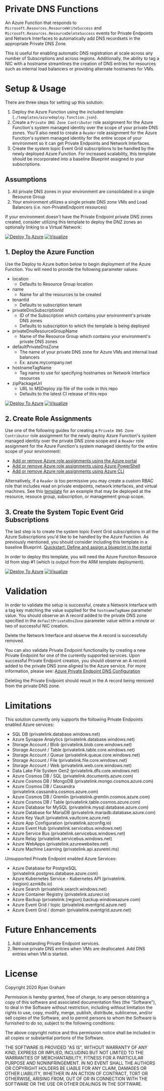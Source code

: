 # Private DNS Functions

An Azure Function that responds to `Microsoft.Resources.ResourceWriteSuccess` and `Microsoft.Resources.ResourceDeleteSuccess` events for Private Endpoints and Network Interfaces to automatically add DNS recordsets in the appropriate Private DNS Zone.

This is useful for enabling automatic DNS registration at scale across any number of Subscriptions and across regions. Additionally, the ability to tag a NIC with a hostname streamlines the creation of DNS entries for resources such as internal load balancers or providing alternate hostnames for VMs.

# Setup & Usage

There are three steps for setting up this solution:

1. Deploy the Azure Function using the included template (`./templates/azuredeploy.function.json`).
1. Create a `Private DNS Zone Contributor` role assignment for the Azure Function's system managed identity over the scope of your private DNS zones. You'll also need to create a `Reader` role assignment for the Azure Function's system managed identity for the entire scope of your environment so it can get Private Endpoints and Network Interfaces.
1. Create the system topic Event Grid subscriptions to be handled by the newly deployed Azure Function. For increased scalability, this template should be incorporated into a baseline Blueprint assigned to your subscriptions.

## Assumptions
1. All private DNS zones in your environment are consolidated in a single Resource Group
1. Your environment utilizes a single private DNS zone VMs and Load Balancers (i.e. non-PrivateEndpoint resources)

If your environment doesn't have the Private Endpoint private DNS zones created, consider utilizing this template to deploy the DNZ zones an optionally linking to a Virtual Network:

[![Deploy To Azure](https://raw.githubusercontent.com/Azure/azure-quickstart-templates/master/1-CONTRIBUTION-GUIDE/images/deploytoazure.svg?sanitize=true)](https://portal.azure.com/#create/Microsoft.Template/uri/https%3A%2F%2Fraw.githubusercontent.com%2Frjygraham%2FPrivateDnsFunctions%2Fmaster%2Ftemplates%2Fazuredeploy.privatedns.json)  [![Visualize](https://raw.githubusercontent.com/Azure/azure-quickstart-templates/master/1-CONTRIBUTION-GUIDE/images/visualizebutton.svg?sanitize=true)](http://armviz.io/#/?load=https%3A%2F%2Fraw.githubusercontent.com%2Frjygraham%2FPrivateDnsFunctions%2Fmaster%2Ftemplates%2Fazuredeploy.privatedns.json)


## 1. Deploy the Azure Function

Use the Deploy to Azure button below to begin deployment of the Azure Function. You will need to provide the following parameter values:

- location
    - Defaults to Resource Group location
- name
    - Name for all the resources to be created
- tenantId
    - Defaults to subscription tenant
- privateDnsSubscriptionId
    - ID of the Subscription which contains your environment's private DNS zones
    - Defaults to subscription to which the template is being deployed
- privateDnsResourceGroupName
    - Name of the Resource Group which contains your environment's private DNS zones
- defaultPrivateDnsZone
    - The name of your private DNS zone for Azure VMs and internal load balancers
    - Ex: azure.mycompany.net
- hostnameTagName
    - Tag name to use for specifying hostnames on Network Interface resources
- zipPackageUrl
    - URL to MSDeploy zip file of the code in this repo
    - Defaults to the latest CI release of this repo

[![Deploy To Azure](https://raw.githubusercontent.com/Azure/azure-quickstart-templates/master/1-CONTRIBUTION-GUIDE/images/deploytoazure.svg?sanitize=true)](https://portal.azure.com/#create/Microsoft.Template/uri/https%3A%2F%2Fraw.githubusercontent.com%2Frjygraham%2FPrivateDnsFunctions%2Fmaster%2Ftemplates%2Fazuredeploy.function.json)  [![Visualize](https://raw.githubusercontent.com/Azure/azure-quickstart-templates/master/1-CONTRIBUTION-GUIDE/images/visualizebutton.svg?sanitize=true)](http://armviz.io/#/?load=https%3A%2F%2Fraw.githubusercontent.com%2Frjygraham%2FPrivateDnsFunctions%2Fmaster%2Ftemplates%2Fazuredeploy.function.json)

## 2. Create Role Assignments

Use one of the following guides for creating a `Private DNS Zone Contributor` role assignment for the newly deploy Azure Function's system managed identity over the private DNS zone scope and a `Reader` role assignment for the Azure Function's system managed identity for the entire scope of your environment:

- [Add or remove Azure role assignments using the Azure portal](https://docs.microsoft.com/en-us/azure/role-based-access-control/role-assignments-portal)
- [Add or remove Azure role assignments using Azure PowerShell](https://docs.microsoft.com/en-us/azure/role-based-access-control/role-assignments-powershell)
- [Add or remove Azure role assignments using Azure CLI](https://docs.microsoft.com/en-us/azure/role-based-access-control/role-assignments-cli)

Alternatively, if a `Reader` is too permissive you may create a custom RBAC role that includes read on private endpoints, network interfaces, and virtual machines. See this [template](templates/azuredeploy.rbac.json) for an example that may be deployed at the resource, resouce group, subscription, or management group scope. 

## 3. Create the System Topic Event Grid Subscriptions

The last step is to create the system topic Event Grid subscriptions in all the Azure Subscriptions you'd like to be handled by the Azure Function. As previously mentioned, you should consider including this template in a baseline Blueprint. [Quickstart: Define and assign a blueprint in the portal](https://docs.microsoft.com/en-us/azure/governance/blueprints/create-blueprint-portal)

In order to deploy this template, you will need the Azure Function Resource Id from step #1 (which is output from the ARM template deployment). 

[![Deploy To Azure](https://raw.githubusercontent.com/Azure/azure-quickstart-templates/master/1-CONTRIBUTION-GUIDE/images/deploytoazure.svg?sanitize=true)](https://portal.azure.com/#create/Microsoft.Template/uri/https%3A%2F%2Fraw.githubusercontent.com%2Frjygraham%2FPrivateDnsFunctions%2Fmaster%2Ftemplates%2Fazuredeploy.systemtopics.json)  [![Visualize](https://raw.githubusercontent.com/Azure/azure-quickstart-templates/master/1-CONTRIBUTION-GUIDE/images/visualizebutton.svg?sanitize=true)](http://armviz.io/#/?load=https%3A%2F%2Fraw.githubusercontent.com%2Frjygraham%2FPrivateDnsFunctions%2Fmaster%2Ftemplates%2Fazuredeploy.systemtopics.json)

# Validation

In order to validate the setup is successful, create a Network Interface with a tag key matching the value supplied for the `hostnameTagName` parameter value. You should observe an A record added to the private DNS zone specified in the `defaultPrivateDnsZone` parameter value within a minute or two of successful NIC creation.

Delete the Network Interface and observe the A record is successfully removed.

You can also validate Private Endpoint functionality by creating a new Private Endpoint for one of the currently supported services. Upon successful Private Endpoint creation, you should observe an A record added to the private DNS zone aligned to the Azure service. For more information, please see: [Azure Private Endpoint DNS Configuration](https://docs.microsoft.com/en-us/azure/private-link/private-endpoint-dns)

Deleting the Private Endpoint should result in the A record being removed from the private DNS zone.

# Limitations

This solution currently only supports the following Private Endpoints enabled Azure services:

- SQL DB (privatelink.database.windows.net)
- Azure Synapse Analytics (privatelink.database.windows.net)
- Storage Account / Blob (privatelink.blob.core.windows.net)
- Storage Account / Table (privatelink.table.core.windows.net)
- Storage Account / Queue (privatelink.queue.core.windows.net)
- Storage Account / File (privatelink.file.core.windows.net)
- Storage Account / Web (privatelink.web.core.windows.net)
- Data Lake File System Gen2 (privatelink.dfs.core.windows.net)
- Azure Cosmos DB / SQL (privatelink.documents.azure.com)
- Azure Cosmos DB / MongoDB (privatelink.mongo.cosmos.azure.com)
- Azure Cosmos DB / Cassandra (privatelink.cassandra.cosmos.azure.com)
- Azure Cosmos DB / Gremlin (privatelink.gremlin.cosmos.azure.com)
- Azure Cosmos DB / Table (privatelink.table.cosmos.azure.com)
- Azure Database for MySQL (privatelink.mysql.database.azure.com)
- Azure Database for MariaDB (privatelink.mariadb.database.azure.com)
- Azure Key Vault (privatelink.vaultcore.azure.net)
- Azure App Configuration (privatelink.azconfig.io)
- Azure Event Hub (privatelink.servicebus.windows.net)
- Azure Service Bus (privatelink.servicebus.windows.net)
- Azure Relay (privatelink.servicebus.windows.net)
- Azure WebApps (privatelink.azurewebsites.net)
- Azure Machine Learning (privatelink.api.azureml.ms)

Unsupported Private Endpoint enabled Azure Services:

- Azure Database for PostgreSQL (privatelink.postgres.database.azure.com)
- Azure Kubernetes Service - Kubernetes API (privatelink.{region}.azmk8s.io)
- Azure Search (privatelink.search.windows.net)
- Azure Container Registry (privatelink.azurecr.io)
- Azure Backup (privatelink.{region}.backup.windowsazure.com)
- Azure Event Grid / topic (privatelink.eventgrid.azure.net)
- Azure Event Grid / domain (privatelink.eventgrid.azure.net)

# Future Enhancements

1. Add outstanding Private Endpoint services.
1. Remove private DNS entries when VMs are deallocated. Add DNS entries when VM is started.

# License

Copyright 2020 Ryan Graham

Permission is hereby granted, free of charge, to any person obtaining a copy of this software and associated documentation files (the "Software"), to deal in the Software without restriction, including without limitation the rights to use, copy, modify, merge, publish, distribute, sublicense, and/or sell copies of the Software, and to permit persons to whom the Software is furnished to do so, subject to the following conditions:

The above copyright notice and this permission notice shall be included in all copies or substantial portions of the Software.

THE SOFTWARE IS PROVIDED "AS IS", WITHOUT WARRANTY OF ANY KIND, EXPRESS OR IMPLIED, INCLUDING BUT NOT LIMITED TO THE WARRANTIES OF MERCHANTABILITY, FITNESS FOR A PARTICULAR PURPOSE AND NONINFRINGEMENT. IN NO EVENT SHALL THE AUTHORS OR COPYRIGHT HOLDERS BE LIABLE FOR ANY CLAIM, DAMAGES OR OTHER LIABILITY, WHETHER IN AN ACTION OF CONTRACT, TORT OR OTHERWISE, ARISING FROM, OUT OF OR IN CONNECTION WITH THE SOFTWARE OR THE USE OR OTHER DEALINGS IN THE SOFTWARE.
